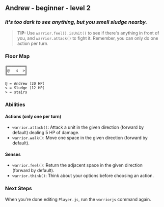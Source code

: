 ## Andrew - beginner - level 2

### _It's too dark to see anything, but you smell sludge nearby._

> **TIP:** Use `warrior.feel().isUnit()` to see if there's anything in front of you, and `warrior.attack()` to fight it. Remember, you can only do one action per turn.


### Floor Map

```
╔════════╗
║@   s  >║
╚════════╝

@ = Andrew (20 HP)
s = Sludge (12 HP)
> = stairs
```

### Abilities

#### Actions (only one per turn)

* `warrior.attack()`: Attack a unit in the given direction (forward by default) dealing 5 HP of damage.
* `warrior.walk()`: Move one space in the given direction (forward by default).

#### Senses

* `warrior.feel()`: Return the adjacent space in the given direction (forward by default).
* `warrior.think()`: Think about your options before choosing an action.

### Next Steps

When you're done editing `Player.js`, run the `warriorjs` command again.
